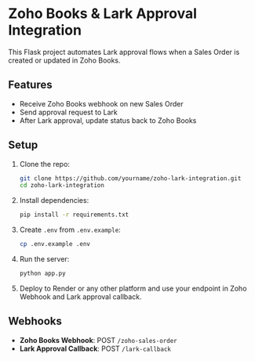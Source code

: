 # Zoho Books & Lark Approval Integration

This Flask project automates Lark approval flows when a Sales Order is created or updated in Zoho Books.

## Features

- Receive Zoho Books webhook on new Sales Order
- Send approval request to Lark
- After Lark approval, update status back to Zoho Books

## Setup

1. Clone the repo:
   ```bash
   git clone https://github.com/yourname/zoho-lark-integration.git
   cd zoho-lark-integration
   ```

2. Install dependencies:
   ```bash
   pip install -r requirements.txt
   ```

3. Create `.env` from `.env.example`:
   ```bash
   cp .env.example .env
   ```

4. Run the server:
   ```bash
   python app.py
   ```

5. Deploy to Render or any other platform and use your endpoint in Zoho Webhook and Lark approval callback.

## Webhooks

- **Zoho Books Webhook**: POST `/zoho-sales-order`
- **Lark Approval Callback**: POST `/lark-callback`